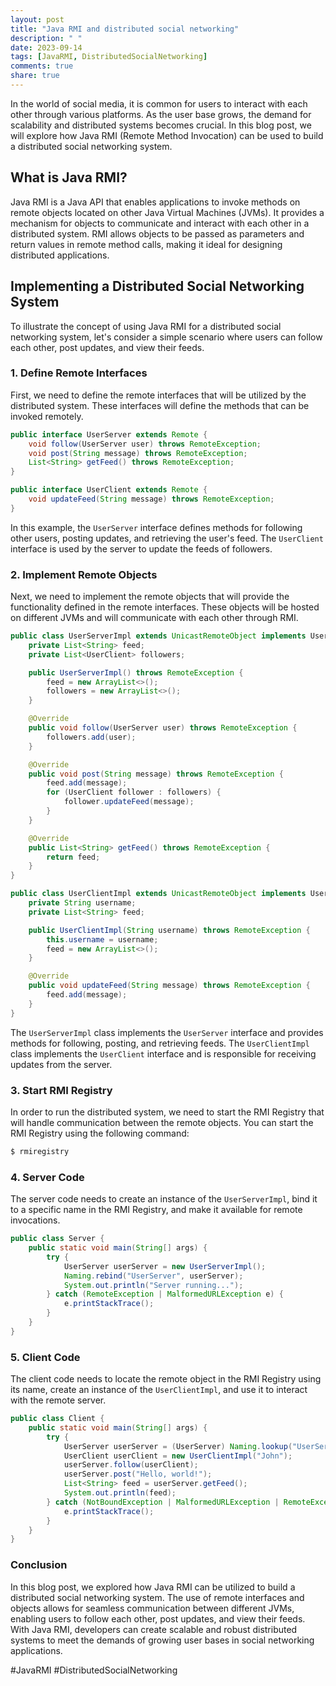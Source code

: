 ```yaml
---
layout: post
title: "Java RMI and distributed social networking"
description: " "
date: 2023-09-14
tags: [JavaRMI, DistributedSocialNetworking]
comments: true
share: true
---
```


In the world of social media, it is common for users to interact with each other through various platforms. As the user base grows, the demand for scalability and distributed systems becomes crucial. In this blog post, we will explore how Java RMI (Remote Method Invocation) can be used to build a distributed social networking system.

## What is Java RMI?

Java RMI is a Java API that enables applications to invoke methods on remote objects located on other Java Virtual Machines (JVMs). It provides a mechanism for objects to communicate and interact with each other in a distributed system. RMI allows objects to be passed as parameters and return values in remote method calls, making it ideal for designing distributed applications.

## Implementing a Distributed Social Networking System

To illustrate the concept of using Java RMI for a distributed social networking system, let's consider a simple scenario where users can follow each other, post updates, and view their feeds.

### 1. Define Remote Interfaces

First, we need to define the remote interfaces that will be utilized by the distributed system. These interfaces will define the methods that can be invoked remotely.

```java
public interface UserServer extends Remote {
    void follow(UserServer user) throws RemoteException;
    void post(String message) throws RemoteException;
    List<String> getFeed() throws RemoteException;
}

public interface UserClient extends Remote {
    void updateFeed(String message) throws RemoteException;
}
```

In this example, the `UserServer` interface defines methods for following other users, posting updates, and retrieving the user's feed. The `UserClient` interface is used by the server to update the feeds of followers.

### 2. Implement Remote Objects

Next, we need to implement the remote objects that will provide the functionality defined in the remote interfaces. These objects will be hosted on different JVMs and will communicate with each other through RMI.

```java
public class UserServerImpl extends UnicastRemoteObject implements UserServer {
    private List<String> feed;
    private List<UserClient> followers;

    public UserServerImpl() throws RemoteException {
        feed = new ArrayList<>();
        followers = new ArrayList<>();
    }

    @Override
    public void follow(UserServer user) throws RemoteException {
        followers.add(user);
    }

    @Override
    public void post(String message) throws RemoteException {
        feed.add(message);
        for (UserClient follower : followers) {
            follower.updateFeed(message);
        }
    }

    @Override
    public List<String> getFeed() throws RemoteException {
        return feed;
    }
}

public class UserClientImpl extends UnicastRemoteObject implements UserClient {
    private String username;
    private List<String> feed;

    public UserClientImpl(String username) throws RemoteException {
        this.username = username;
        feed = new ArrayList<>();
    }

    @Override
    public void updateFeed(String message) throws RemoteException {
        feed.add(message);
    }
}
```

The `UserServerImpl` class implements the `UserServer` interface and provides methods for following, posting, and retrieving feeds. The `UserClientImpl` class implements the `UserClient` interface and is responsible for receiving updates from the server.

### 3. Start RMI Registry

In order to run the distributed system, we need to start the RMI Registry that will handle communication between the remote objects. You can start the RMI Registry using the following command:

```bash
$ rmiregistry
```

### 4. Server Code

The server code needs to create an instance of the `UserServerImpl`, bind it to a specific name in the RMI Registry, and make it available for remote invocations.

```java
public class Server {
    public static void main(String[] args) {
        try {
            UserServer userServer = new UserServerImpl();
            Naming.rebind("UserServer", userServer);
            System.out.println("Server running...");
        } catch (RemoteException | MalformedURLException e) {
            e.printStackTrace();
        }
    }
}
```

### 5. Client Code

The client code needs to locate the remote object in the RMI Registry using its name, create an instance of the `UserClientImpl`, and use it to interact with the remote server.

```java
public class Client {
    public static void main(String[] args) {
        try {
            UserServer userServer = (UserServer) Naming.lookup("UserServer");
            UserClient userClient = new UserClientImpl("John");
            userServer.follow(userClient);
            userServer.post("Hello, world!");
            List<String> feed = userServer.getFeed();
            System.out.println(feed);
        } catch (NotBoundException | MalformedURLException | RemoteException e) {
            e.printStackTrace();
        }
    }
}
```

### Conclusion

In this blog post, we explored how Java RMI can be utilized to build a distributed social networking system. The use of remote interfaces and objects allows for seamless communication between different JVMs, enabling users to follow each other, post updates, and view their feeds. With Java RMI, developers can create scalable and robust distributed systems to meet the demands of growing user bases in social networking applications.

#JavaRMI #DistributedSocialNetworking